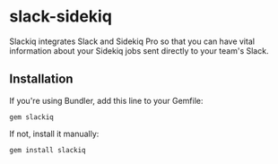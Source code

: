 # slack-sidekiq

Slackiq integrates Slack and Sidekiq Pro so that you can have vital information about your Sidekiq jobs sent directly to your team's Slack.

## Installation

If you're using Bundler, add this line to your Gemfile:

`gem slackiq`

If not, install it manually:

`gem install slackiq`
